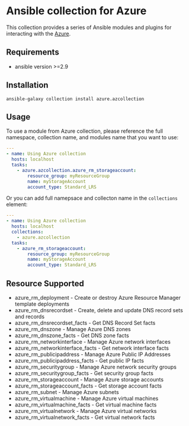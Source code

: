 # Ansible collection for Azure

This collection provides a series of Ansible modules and plugins for interacting with the [Azure](https://azure.microsoft.com).

## Requirements

- ansible version >=2.9

## Installation

```
ansible-galaxy collection install azure.azcollection
```

## Usage

To use a module from Azure collection, please reference the full namespace, collection name, and modules name that you want to use:

```yaml
---
- name: Using Azure collection
  hosts: localhost
  tasks:
    - azure.azcollection.azure_rm_storageaccount:
        resource_group: myResourceGroup
        name: myStorageAccount
        account_type: Standard_LRS
```

Or you can add full namepsace and collecton name in the `collections` element:

```yaml
---
- name: Using Azure collection
  hosts: localhost
  collections:
    - azure.azcollection
  tasks:
    - azure_rm_storageaccount:
        resource_group: myResourceGroup
        name: myStorageAccount
        account_type: Standard_LRS
```

## Resource Supported

- azure_rm_deployment - Create or destroy Azure Resource Manager template deployments
- azure_rm_dnsrecordset - Create, delete and update DNS record sets and records
- azure_rm_dnsrecordset_facts - Get DNS Record Set facts
- azure_rm_dnszone - Manage Azure DNS zones
- azure_rm_dnszone_facts - Get DNS zone facts
- azure_rm_networkinterface - Manage Azure network interfaces
- azure_rm_networkinterface_facts - Get network interface facts
- azure_rm_publicipaddress - Manage Azure Public IP Addresses
- azure_rm_publicipaddress_facts - Get public IP facts
- azure_rm_securitygroup - Manage Azure network security groups
- azure_rm_securitygroup_facts - Get security group facts
- azure_rm_storageaccount - Manage Azure storage accounts
- azure_rm_storageaccount_facts - Get storage account facts
- azure_rm_subnet - Manage Azure subnets
- azure_rm_virtualmachine - Manage Azure virtual machines
- azure_rm_virtualmachine_facts - Get virtual machine facts
- azure_rm_virtualnetwork - Manage Azure virtual networks
- azure_rm_virtualnetwork_facts - Get virtual network facts